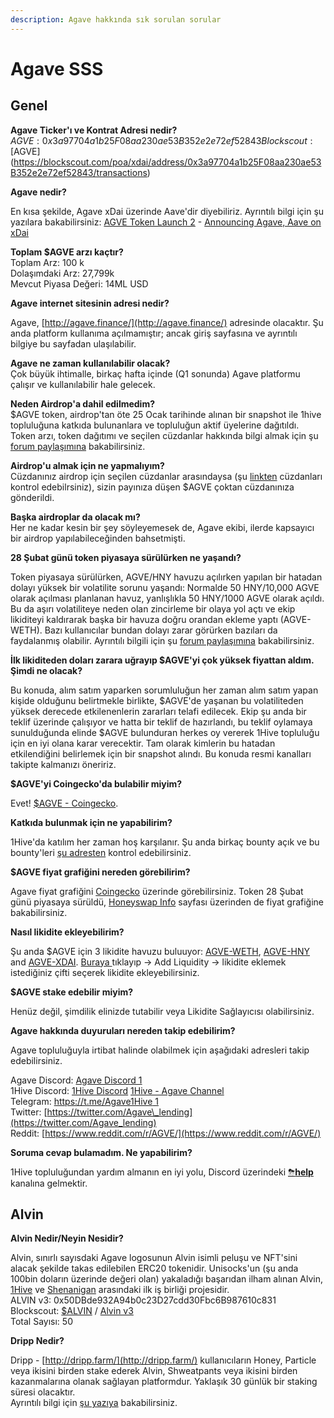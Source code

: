 ```yaml
---
description: Agave hakkında sık sorulan sorular
---
```


# Agave SSS

## Genel

**Agave Ticker'ı ve Kontrat Adresi nedir?**  
$AGVE: 0x3a97704a1b25F08aa230ae53B352e2e72ef52843  
Blockscout: [$AGVE](https://blockscout.com/poa/xdai/address/0x3a97704a1b25F08aa230ae53B352e2e72ef52843/transactions)

**Agave nedir?**

En kısa şekilde, Agave xDai üzerinde Aave'dir diyebiliriz. Ayrıntılı bilgi için şu yazılara bakabilirsiniz: [AGVE Token Launch 2](https://forum.1hive.org/t/ag-token-launch/2108) - [Announcing Agave, Aave on xDai](https://forum.1hive.org/t/announcing-agaave-aave-on-xdai/1792)

**Toplam $AGVE arzı kaçtır?**  
Toplam Arz: 100 k  
Dolaşımdaki Arz: 27,799k  
Mevcut Piyasa Değeri: 14ML USD

**Agave internet sitesinin adresi nedir?**

Agave, [http://agave.finance/](http://agave.finance/) adresinde olacaktır. Şu anda platform kullanıma açılmamıştır; ancak giriş sayfasına ve ayrıntılı bilgiye bu sayfadan ulaşılabilir.

**Agave ne zaman kullanılabilir olacak?**  
Çok büyük ihtimalle, birkaç hafta içinde \(Q1 sonunda\) Agave platformu çalışır ve kullanılabilir hale gelecek.

**Neden Airdrop'a dahil edilmedim?**  
$AGVE token, airdrop'tan öte 25 Ocak tarihinde alınan bir snapshot ile 1hive topluluğuna katkıda bulunanlara ve topluluğun aktif üyelerine dağıtıldı. Token arzı, token dağıtımı ve seçilen cüzdanlar hakkında bilgi almak için şu [forum paylaşımına](https://forum.1hive.org/t/agave-contributor-distribution-announcement/2373) bakabilirsiniz.

**Airdrop'u almak için ne yapmalıyım?**  
Cüzdanınız airdrop için seçilen cüzdanlar arasındaysa \(şu [linkten](https://pastebin.com/hjYcbK1k) cüzdanları kontrol edebilrsiniz\), sizin payınıza düşen $AGVE çoktan cüzdanınıza gönderildi.

**Başka airdroplar da olacak mı?**  
Her ne kadar kesin bir şey söyleyemesek de, Agave ekibi, ilerde kapsayıcı bir airdrop yapılabileceğinden bahsetmişti.

**28 Şubat günü token piyasaya sürülürken ne yaşandı?**

Token piyasaya sürülürken, AGVE/HNY havuzu açılırken yapılan bir hatadan dolayı yüksek bir volatilite sorunu yaşandı: Normalde 50 HNY/10,000 AGVE olarak açılması planlanan havuz, yanlışlıkla 50 HNY/1000 AGVE olarak açıldı. Bu da aşırı volatiliteye neden olan zincirleme bir olaya yol açtı ve ekip likiditeyi kaldırarak başka bir havuza doğru orandan ekleme yaptı \(AGVE-WETH\). Bazı kullanıcılar bundan dolayı zarar görürken bazıları da faydalanmış olabilir. Ayrıntılı bilgili için şu [forum paylaşımına](https://forum.1hive.org/t/reflection-on-the-agave-launch/2517) bakabilirsiniz. 

**İlk likiditeden doları zarara uğrayıp $AGVE'yi çok yüksek fiyattan aldım. Şimdi ne olacak?**

Bu konuda, alım satım yaparken sorumluluğun her zaman alım satım yapan kişide olduğunu belirtmekle birlikte, $AGVE'de yaşanan bu volatiliteden yüksek derecede etkilenenlerin zararları telafi edilecek. Ekip şu anda bir teklif üzerinde çalışıyor ve hatta bir teklif de hazırlandı, bu teklif oylamaya sunulduğunda elinde $AGVE bulunduran herkes oy vererek 1Hive topluluğu için en iyi olana karar verecektir. Tam olarak kimlerin bu hatadan etkilendiğini belirlemek için bir snapshot alındı. Bu konuda resmi kanalları takipte kalmanızı öneririz.

**$AGVE'yi Coingecko'da bulabilir miyim?**

Evet! [$AGVE - Coingecko](https://www.coingecko.com/en/coins/agave-token).

**Katkıda bulunmak için ne yapabilirim?**

1Hive'da katılım her zaman hoş karşılanır. Şu anda birkaç bounty açık ve bu bounty'leri [şu adresten](https://www.notion.so/3e13ef2a5d614a828b684640af2212b4?v=20b21ead637341faa87416b85202b584) kontrol edebilirsiniz.

**$AGVE fiyat grafiğini nereden görebilirim?**

Agave fiyat grafiğini [Coingecko](https://www.coingecko.com/en/coins/agave-token) üzerinde görebilirsiniz. Token 28 Şubat günü piyasaya sürüldü, [Honeyswap Info](https://info.honeyswap.org/token/0x3a97704a1b25f08aa230ae53b352e2e72ef52843) sayfası üzerinden de fiyat grafiğine bakabilirsiniz.

**Nasıl likidite ekleyebilirim?**

Şu anda $AGVE için 3 likidite havuzu buluuyor: [AGVE-WETH](https://info.honeyswap.org/pair/0xeba7cc57e6f745b8d5cab829e07346c65393d78e), [AGVE-HNY](https://info.honeyswap.org/pair/0x50a4867aee9cafd6ddc84de3ce59df027cb29084) and [AGVE-XDAI](https://info.honeyswap.org/pair/0x0e3e9cceb13c9f8c6faf7a0f00f872d6291630de). [Buraya ](https://app.honeyswap.org/#/pool)tıklayıp → Add Liquidity → likidite eklemek istediğiniz çifti seçerek likidite ekleyebilirsiniz.

**$AGVE stake edebilir miyim?**

Henüz değil, şimdilik elinizde tutabilir veya Likidite Sağlayıcısı olabilirsiniz.

**Agave hakkında duyuruları nereden takip edebilirim?**

Agave topluluğuyla irtibat halinde olabilmek için aşağıdaki adresleri takip edebilirsiniz.

Agave Discord: [Agave Discord 1](https://discord.com/channels/816889381737725963/816889382850134027)  
1Hive Discord: [1Hive Discord](https://discord.com/invite/xTZjbRjc8t) [1Hive - Agave Channel](https://discord.com/channels/698287700834517064/813823983120023583)  
Telegram: [https://t.me/Agave1Hive 1](https://t.me/Agave1Hive)  
Twitter: [https://twitter.com/Agave\_lending](https://twitter.com/Agave_lending)  
Reddit: [https://www.reddit.com/r/AGVE/](https://www.reddit.com/r/AGVE/)

**Soruma cevap bulamadım. Ne yapabilirim?**

1Hive topluluğundan yardım almanın en iyi yolu, Discord üzerindeki [⛈**help**](https://discord.gg/3AjG7XvRJZ) kanalına gelmektir.

## Alvin 

**Alvin Nedir/Neyin Nesidir?**

Alvin, sınırlı sayısdaki Agave logosunun Alvin isimli peluşu ve NFT'sini alacak şekilde takas edilebilen ERC20 tokenidir. Unisocks'un \(şu anda 100bin doların üzerinde değeri olan\) yakaladığı başarıdan ilham alınan Alvin, [1Hive](https://1hive.org/) ve [Shenanigan](https://she.energy/) arasındaki ilk iş birliği projesidir.  
ALVIN v3: 0x50DBde932A94b0c23D27cdd30Fbc6B987610c831  
Blockscout: [$ALVIN](https://blockscout.com/poa/xdai/address/0x50DBde932A94b0c23D27cdd30Fbc6B987610c831/transactions) / [Alvin v3](https://info.honeyswap.org/token/0x50dbde932a94b0c23d27cdd30fbc6b987610c831)  
Total Sayısı: 50

**Dripp Nedir?**

Dripp - [http://dripp.farm/](http://dripp.farm/) kullanıcıların Honey, Particle veya ikisini birden stake ederek Alvin, Shweatpants veya ikisini birden kazanmalarına olanak sağlayan platformdur. Yaklaşık 30 günlük bir staking süresi olacaktır.   
Ayrıntılı bilgi için [şu yazıya](https://medium.com/frst/money-laundry-the-rise-of-the-crypto-sock-market-f979aafc3796) bakabilirsiniz.


